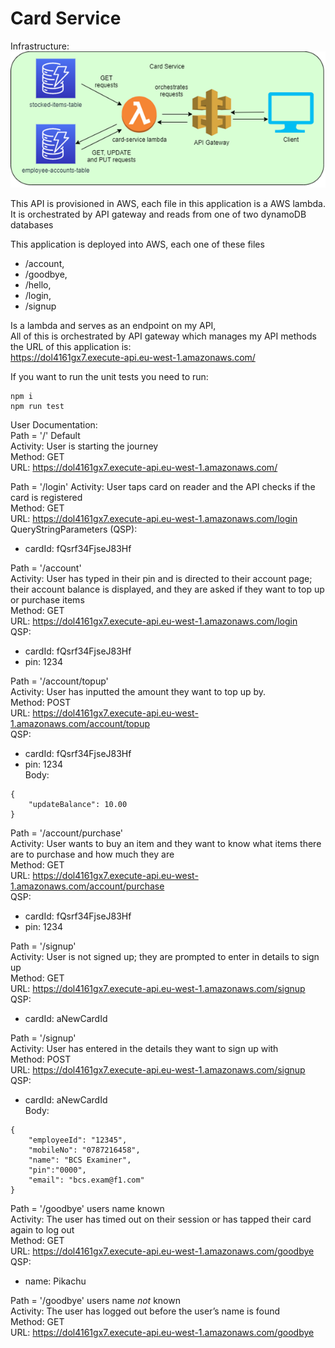 # Card Service  

Infrastructure:  
![alt text](./Card-Service.png)

This API is provisioned in AWS, each file in this application is a AWS lambda.
It is orchestrated by API gateway and reads from one of two dynamoDB databases
  
This application is deployed into AWS,
each one of these files

* /account,  
* /goodbye,  
* /hello,  
* /login,  
* /signup  

Is a lambda and serves as an endpoint on my API,    
All of this is orchestrated by API gateway which manages my API methods    
the URL of this application is:  
<https://dol4161gx7.execute-api.eu-west-1.amazonaws.com/>  

If you want to run the unit tests you need to run:    

```text
npm i 
npm run test
```

User Documentation:   
Path = '/' Default    
Activity: User is starting the journey  
Method: GET  
URL: https://dol4161gx7.execute-api.eu-west-1.amazonaws.com/  

Path = '/login'
Activity: User taps card on reader and the API checks if the card is registered   
Method: GET   
URL: https://dol4161gx7.execute-api.eu-west-1.amazonaws.com/login  
QueryStringParameters (QSP):   
* cardId: fQsrf34FjseJ83Hf  

Path = '/account'  
Activity: User has typed in their pin and is directed to their account page; their account balance is displayed, and they are asked if they want to top up or purchase items    
Method: GET  
URL: https://dol4161gx7.execute-api.eu-west-1.amazonaws.com/login  
QSP:   
* cardId: fQsrf34FjseJ83Hf  
* pin: 1234  

Path = '/account/topup'  
Activity: User has inputted the amount they want to top up by.    
Method: POST    
URL: https://dol4161gx7.execute-api.eu-west-1.amazonaws.com/account/topup  
QSP:   
* cardId: fQsrf34FjseJ83Hf  
* pin: 1234  
Body:   
```
{
    "updateBalance": 10.00
}
```
  
Path = '/account/purchase'  
Activity: User wants to buy an item and they want to know what items there are to purchase and how much they are  
Method: GET  
URL: https://dol4161gx7.execute-api.eu-west-1.amazonaws.com/account/purchase  
QSP:   
* cardId: fQsrf34FjseJ83Hf  
* pin: 1234  

Path = '/signup'  
Activity: User is not signed up; they are prompted to enter in details to sign up  
Method: GET  
URL: https://dol4161gx7.execute-api.eu-west-1.amazonaws.com/signup  
QSP:   
 * cardId: aNewCardId  

Path = '/signup'    
Activity: User has entered in the details they want to sign up with   
Method: POST    
URL: https://dol4161gx7.execute-api.eu-west-1.amazonaws.com/signup    
QSP:   
 * cardId: aNewCardId    
Body:    
```
{
    "employeeId": "12345", 
    "mobileNo": "0787216458",
    "name": "BCS Examiner",
    "pin":"0000",
    "email": "bcs.exam@f1.com"
}
```    

Path = '/goodbye' users name known  
Activity: The user has timed out on their session or has tapped their card again to log out   
Method: GET  
URL: https://dol4161gx7.execute-api.eu-west-1.amazonaws.com/goodbye  
QSP:   
* name: Pikachu  


Path = '/goodbye' users name *not* known  
Activity: The user has logged out before the user’s name is found   
Method: GET  
URL: https://dol4161gx7.execute-api.eu-west-1.amazonaws.com/goodbye  

